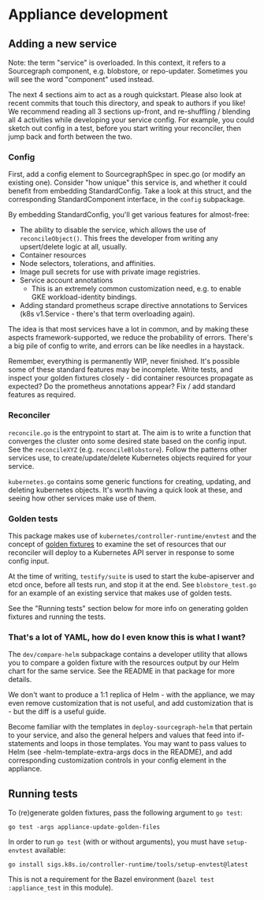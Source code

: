 # Appliance development

## Adding a new service

Note: the term "service" is overloaded. In this context, it refers to a
Sourcegraph component, e.g. blobstore, or repo-updater. Sometimes you will see
the word "component" used instead.

The next 4 sections aim to act as a rough quickstart. Please also look at recent
commits that touch this directory, and speak to authors if you like! We
recommend reading all 3 sections up-front, and re-shuffling / blending all 4
activities while developing your service config. For example, you could sketch
out config in a test, before you start writing your reconciler, then jump back
and forth between the two.

### Config

First, add a config element to SourcegraphSpec in spec.go (or modify an existing
one). Consider "how unique" this service is, and whether it could benefit from
embedding StandardConfig. Take a look at this struct, and the corresponding
StandardComponent interface, in the `config` subpackage.

By embedding StandardConfig, you'll get various features for almost-free:

- The ability to disable the service, which allows the use of
  `reconcileObject()`. This frees the developer from writing any upsert/delete
  logic at all, usually.
- Container resources
- Node selectors, tolerations, and affinities.
- Image pull secrets for use with private image registries.
- Service account annotations
  - This is an extremely common customization need, e.g. to enable GKE
    workload-identity bindings.
- Adding standard prometheus scrape directive annotations to Services (k8s
  v1.Service - there's that term overloading again).

The idea is that most services have a lot in common, and by making these aspects
framework-supported, we reduce the probability of errors. There's a big pile of
config to write, and errors can be like needles in a haystack.

Remember, everything is permanently WIP, never finished. It's possible some of
these standard features may be incomplete. Write tests, and inspect your golden
fixtures closely - did container resources propagate as expected? Do the
prometheus annotations appear? Fix / add standard features as required.

### Reconciler

`reconcile.go` is the entrypoint to start at. The aim is to write a function
that converges the cluster onto some desired state based on the config input.
See the `reconcileXYZ` (e.g. `reconcileBlobstore`). Follow the patterns other
services use, to create/update/delete Kubernetes objects required for your
service.

`kubernetes.go` contains some generic functions for creating, updating, and
deleting kubernetes objects. It's worth having a quick look at these, and seeing
how other services make use of them.

### Golden tests

This package makes use of `kubernetes/controller-runtime/envtest` and the
concept of [golden fixtures](https://ro-che.info/articles/2017-12-04-golden-tests)
to examine the set of resources that our reconciler will deploy to a Kubernetes
API server in response to some config input.

At the time of writing, `testify/suite` is used to start the kube-apiserver and
etcd once, before all tests run, and stop it at the end. See `blobstore_test.go`
for an example of an existing service that makes use of golden tests.

See the "Running tests" section below for more info on generating golden
fixtures and running the tests.

### That's a lot of YAML, how do I even know this is what I want?

The `dev/compare-helm` subpackage contains a developer utility that allows you
to compare a golden fixture with the resources output by our Helm chart for the
same service. See the README in that package for more details.

We don't want to produce a 1:1 replica of Helm - with the appliance, we may even
remove customization that is not useful, and add customization that is - but the
diff is a useful guide.

Become familiar with the templates in `deploy-sourcegraph-helm` that pertain to
your service, and also the general helpers and values that feed into
if-statements and loops in those templates. You may want to pass values to Helm
(see -helm-template-extra-args docs in the README), and add corresponding
customization controls in your config element in the appliance.

## Running tests

To (re)generate golden fixtures, pass the following argument to `go test`:

```
go test -args appliance-update-golden-files
```

In order to run `go test` (with or without arguments), you must have
`setup-envtest` available:

```
go install sigs.k8s.io/controller-runtime/tools/setup-envtest@latest
```

This is not a requirement for the Bazel environment (`bazel test
:appliance_test` in this module).
